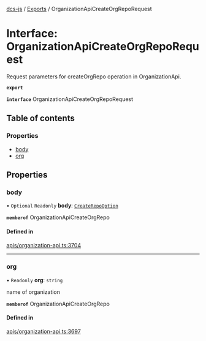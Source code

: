 [dcs-js](../README.md) / [Exports](../modules.md) / OrganizationApiCreateOrgRepoRequest

# Interface: OrganizationApiCreateOrgRepoRequest

Request parameters for createOrgRepo operation in OrganizationApi.

**`export`**

**`interface`** OrganizationApiCreateOrgRepoRequest

## Table of contents

### Properties

- [body](OrganizationApiCreateOrgRepoRequest.md#body)
- [org](OrganizationApiCreateOrgRepoRequest.md#org)

## Properties

### <a id="body" name="body"></a> body

• `Optional` `Readonly` **body**: [`CreateRepoOption`](CreateRepoOption.md)

**`memberof`** OrganizationApiCreateOrgRepo

#### Defined in

[apis/organization-api.ts:3704](https://github.com/unfoldingWord/dcs-js/blob/b29eb7a/apis/organization-api.ts#L3704)

___

### <a id="org" name="org"></a> org

• `Readonly` **org**: `string`

name of organization

**`memberof`** OrganizationApiCreateOrgRepo

#### Defined in

[apis/organization-api.ts:3697](https://github.com/unfoldingWord/dcs-js/blob/b29eb7a/apis/organization-api.ts#L3697)
